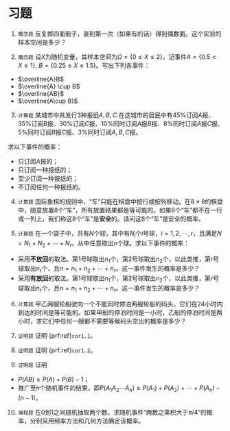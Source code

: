 # 习题

1. `概念题`  反复掷四面骰子，直到第一次（如果有的话）得到偶数面。这个实验的样本空间是多少？

2. `概念题` 设$X$为随机变量，其样本空间为$\Omega = \{0\leq X\leq 2\}$，记事件$A = \{0.5 < X \leq 1\}$, $B = \{0.25 \leq X\leq 1.5\}$。写出下列各事件：
- $\overline{A}B$
- $\overline{A} \cup B$
- $\overline{AB}$
- $\overline{A\cup B}$

3. `计算题` 某城市中共发行3种报纸$A,B,C$.在这城市的居民中有$45\%$订阅$A$报、$35\%$订阅$B$报、$30\%$订阅$C$报、$10\%$同时订阅$A$报$B$报、$8\%$同时订阅$A$报$C$报、$5\%$同时订阅$B$报$C$报、$3\%$同时订阅$A,B,C$报。

求以下事件的概率：
- 只订阅$A$报的；
- 只订阅一种报纸的；
- 至少订阅一种报纸的；
- 不订阅任何一种报纸的。

4. `计算题`  国际象棋的规则中，“车”只能在棋盘中按行或按列移动。在$8\times 8$的棋盘中，随意放置8个“车”，所有放置结果都是等可能的。如果8个“车”都不在一行或一列上，我们称这8个“车”是**安全**的。请问这8个“车”是安全的概率。

5. `计算题`  在一个袋子中，共有$N$个球，其中有$N_i$个$i$号球，$i=1,2,\cdots,r$，且满足$N = N_1 + N_2 + \cdots + N_r$。从中任意取出$n$个球。求以下事件的概率：

- 采用**不放回**的取法。第$1$号球取出$n_1$个，第$2$号球取出$n_2$个，以此类推，第$r$号球取出$n_r$个，且$n=n_1+n_2+\cdots + n_r$。这一事件发生的概率是多少？
- 采用**有放回**的取法。第$1$号球取出$n_1$个，第$2$号球取出$n_2$个，以此类推，第$r$号球取出$n_r$个，且$n=n_1+n_2+\cdots + n_r$。这一事件发生的概率是多少？

6. `计算题`  甲乙两艘轮船驶向一个不能同时停泊两艘轮船的码头，它们在24小时内到达的时间是等可能的。如果甲船的停泊时间是一小时，乙船的停泊时间是两小时，求它们中任何一艘都不需要等候码头空出的概率是多少？


7. `证明题` 证明 {prf:ref}`cor1.1`。

8. `证明题` 证明 {prf:ref}`cor1.2`。

9. `证明题`  证明
- $P(AB) \geq P(A)+P(B)-1$；
- 推广至$n$个随机事件的结果，即$P(A_1 A_2\cdots A_n) \geq P(A_1)+P(A_2)+\cdots+P(A_n)-(n-1)$。

 10. `编程题` 在0到1之间随机抽取两个数，求随机事件“两数之乘积大于$\pi/4$”的概率，分别采用频率方法和几何方法确定该概率。




